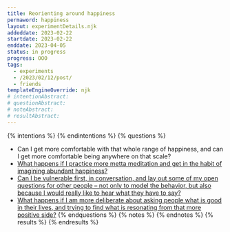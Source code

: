 ```yaml
---
title: Reorienting around happiness
permaword: happiness
layout: experimentDetails.njk
addeddate: 2023-02-22
startdate: 2023-02-22
enddate: 2023-04-05
status: in progress
progress: OOO
tags: 
  - experiments
  - /2023/02/12/post/
  - friends
templateEngineOverride: njk
# intentionAbstract: 
# questionAbstract:
# noteAbstract:
# resultAbstract:
---
```


{% intentions %}
{% endintentions %}
{% questions %}
* Can I get more comfortable with that whole range of happiness, and can I get more comfortable being anywhere on that scale?
* [What happens if I practice more metta meditation and get in the habit of imagining abundant happiness?](/2023/02/22/experiment/metta-conversation/)
* [Can I be vulnerable first, in conversation, and lay out some of my open questions for other people – not only to model the behavior, but also because I would really like to hear what they have to say?](/2023/02/22/experiment/questions-aloud/)
* [What happens if I am more deliberate about asking people what is good in their lives, and trying to find what is resonating from that more positive side?](/2023/02/22/experiment/asking-good/)
{% endquestions %}
{% notes %}
{% endnotes %}
{% results %}
{% endresults %}

